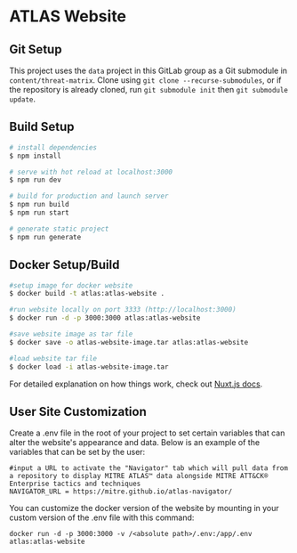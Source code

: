 # ATLAS Website

## Git Setup
This project uses the `data` project in this GitLab group as a Git submodule in `content/threat-matrix`.  Clone using `git clone --recurse-submodules`, or if the repository is already cloned, run `git submodule init` then `git submodule update`.

## Build Setup

```bash
# install dependencies
$ npm install

# serve with hot reload at localhost:3000
$ npm run dev

# build for production and launch server
$ npm run build
$ npm run start

# generate static project
$ npm run generate
```

## Docker Setup/Build
```bash
#setup image for docker website
$ docker build -t atlas:atlas-website .

#run website locally on port 3333 (http://localhost:3000)
$ docker run -d -p 3000:3000 atlas:atlas-website

#save website image as tar file
$ docker save -o atlas-website-image.tar atlas:atlas-website

#load website tar file
$ docker load -i atlas-website-image.tar
```

For detailed explanation on how things work, check out [Nuxt.js docs](https://nuxtjs.org).

## User Site Customization

Create a .env file in the root of your project to set certain variables that can alter the website's appearance and data. Below is an example of the variables that can be set by the user:

```
#input a URL to activate the "Navigator" tab which will pull data from a repository to display MITRE ATLAS™ data alongside MITRE ATT&CK® Enterprise tactics and techniques
NAVIGATOR_URL = https://mitre.github.io/atlas-navigator/
```

You can customize the docker version of the website by mounting in your custom version of the .env file with this command:

```
docker run -d -p 3000:3000 -v /<absolute path>/.env:/app/.env atlas:atlas-website
```